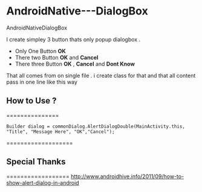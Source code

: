 AndroidNative---DialogBox
=========================

AndroidNativeDialogBox

I create simpley 3 button thats only popup dialogbox . 

+ Only One Button <b> OK</b>
+ There two Button <b> OK</b> and <b> Cancel</b>
+ There three Button <b> OK</b> , <b> Cancel</b> and <b> Dont Know</b>

That all comes from on single file . i create class for that and that all content pass in one line like this way 

##  How to Use ?
===============

    Builder dialog = commonDialog.AlertDialogDouble(MainActivity.this, "Title", "Message Here", "OK","Cancel");

===================

## Special Thanks
==================
http://www.androidhive.info/2011/09/how-to-show-alert-dialog-in-android
